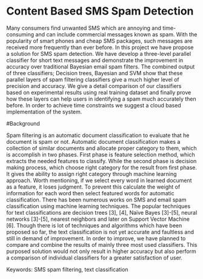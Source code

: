 # Content Based SMS Spam Detection

Many consumers find unwanted SMS which are annoying and time-consuming and can include commercial messages known as spam. With the popularity of smart phones and cheap SMS packages, such messages are received more frequently than ever before. 
In this project we have propose a solution for SMS spam detection. We have develop a three-level parallel classifier for short text messages and demonstrate the improvement in accuracy over traditional Bayesian email spam filters. 
The combined output of three classifiers; Decision trees, Bayesian and SVM show that these parallel layers of spam filtering classifiers give a much higher level of precision and accuracy.
We give a detail comparison of our classifiers based on experimental results using real training dataset and finally prove how these layers can help users in identifying a spam much accurately then before. 
In order to achieve time constraints we suggest a cloud based implementation of the system.   

#Background

Spam filtering is an automatic document classification to evaluate that he document is spam or not. Automatic document classification makes a collection of similar documents and allocate proper category to them, which is accomplish in two phases.
First phase is feature selection method, which extracts the needed features to classify. While the second phase is decision making process, which choose right category for the result from first phase. It gives the ability to assign right category through machine learning approach. Worth mentioning, if we select every word in learned document as a feature, it loses judgment. To prevent this calculate the weight of information for each word then select featured words for automatic classification.
There has been numerous works on SMS and email spam classification using machine learning techniques. The popular techniques for text classifications are decision trees [3], [4], Naïve Bayes [3]-[5], neural networks [3]-[5], nearest neighbors and later on Support Vector Machine [6]. Though there is lot of techniques and algorithms which have been proposed so far, the text classification is not yet accurate and faultless and still in demand of improvement. In order to improve, we have planned to compare and combine the results of mainly three most used classifiers. This purposed solution would not only result in higher accuracy but also perform a comparison of individual classifiers for a greater satisfaction of user.


Keywords: SMS spam filtering, text classification
